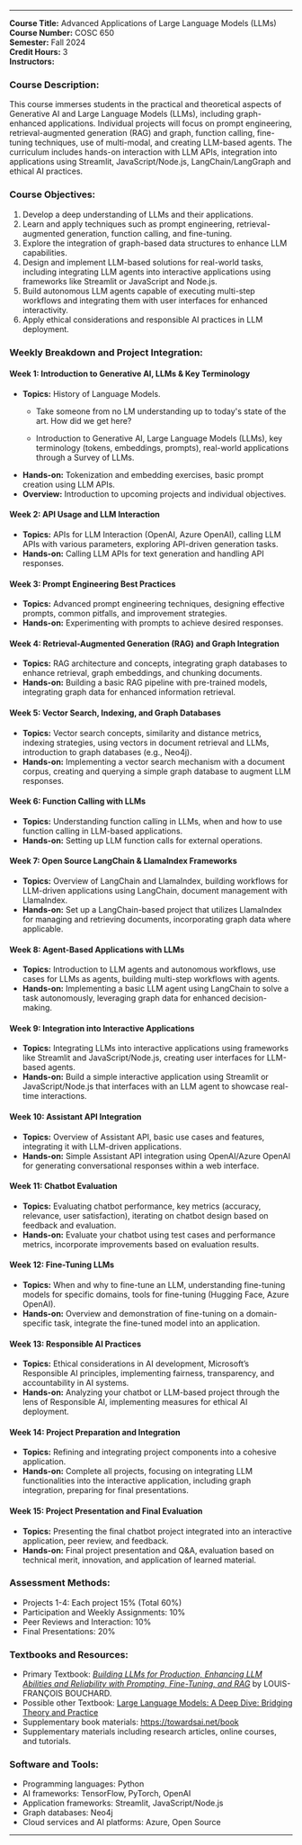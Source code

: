
---

**Course Title:** Advanced Applications of Large Language Models (LLMs)  
**Course Number:** COSC 650  
**Semester:** Fall 2024  
**Credit Hours:** 3  
**Instructors:**

### **Course Description:**  
This course immerses students in the practical and theoretical aspects of Generative AI and Large Language Models (LLMs), including graph-enhanced applications. Individual projects will focus on prompt engineering, retrieval-augmented generation (RAG) and graph, function calling, fine-tuning techniques, use of multi-modal, and creating LLM-based agents. The curriculum includes hands-on interaction with LLM APIs, integration into applications using Streamlit, JavaScript/Node.js, LangChain/LangGraph and ethical AI practices.

### **Course Objectives:**  
1. Develop a deep understanding of LLMs and their applications.
2. Learn and apply techniques such as prompt engineering, retrieval-augmented generation, function calling, and fine-tuning.
3. Explore the integration of graph-based data structures to enhance LLM capabilities.
4. Design and implement LLM-based solutions for real-world tasks, including integrating LLM agents into interactive applications using frameworks like Streamlit or JavaScript and Node.js.
5. Build autonomous LLM agents capable of executing multi-step workflows and integrating them with user interfaces for enhanced interactivity.
6. Apply ethical considerations and responsible AI practices in LLM deployment.

### **Weekly Breakdown and Project Integration:**

#### **Week 1: Introduction to Generative AI, LLMs & Key Terminology**
- **Topics:** History of Language Models. 
    - Take someone from no LM understanding up to today's state of the art. How did we get here?

    - Introduction to Generative AI, Large Language Models (LLMs), key terminology (tokens, embeddings, prompts), real-world applications through a Survey of LLMs.
- **Hands-on:** Tokenization and embedding exercises, basic prompt creation using LLM APIs.
- **Overview:** Introduction to upcoming projects and individual objectives.

#### **Week 2: API Usage and LLM Interaction**
- **Topics:** APIs for LLM Interaction (OpenAI, Azure OpenAI), calling LLM APIs with various parameters, exploring API-driven generation tasks.
- **Hands-on:** Calling LLM APIs for text generation and handling API responses.

#### **Week 3: Prompt Engineering Best Practices**
- **Topics:** Advanced prompt engineering techniques, designing effective prompts, common pitfalls, and improvement strategies.
- **Hands-on:** Experimenting with prompts to achieve desired responses.

#### **Week 4: Retrieval-Augmented Generation (RAG) and Graph Integration**
- **Topics:** RAG architecture and concepts, integrating graph databases to enhance retrieval, graph embeddings, and chunking documents.
- **Hands-on:** Building a basic RAG pipeline with pre-trained models, integrating graph data for enhanced information retrieval.

#### **Week 5: Vector Search, Indexing, and Graph Databases**
- **Topics:** Vector search concepts, similarity and distance metrics, indexing strategies, using vectors in document retrieval and LLMs, introduction to graph databases (e.g., Neo4j).
- **Hands-on:** Implementing a vector search mechanism with a document corpus, creating and querying a simple graph database to augment LLM responses.

#### **Week 6: Function Calling with LLMs**
- **Topics:** Understanding function calling in LLMs, when and how to use function calling in LLM-based applications.
- **Hands-on:** Setting up LLM function calls for external operations.

#### **Week 7: Open Source LangChain & LlamaIndex Frameworks**
- **Topics:** Overview of LangChain and LlamaIndex, building workflows for LLM-driven applications using LangChain, document management with LlamaIndex.
- **Hands-on:** Set up a LangChain-based project that utilizes LlamaIndex for managing and retrieving documents, incorporating graph data where applicable.

#### **Week 8: Agent-Based Applications with LLMs**
- **Topics:** Introduction to LLM agents and autonomous workflows, use cases for LLMs as agents, building multi-step workflows with agents.
- **Hands-on:** Implementing a basic LLM agent using LangChain to solve a task autonomously, leveraging graph data for enhanced decision-making.

#### **Week 9: Integration into Interactive Applications**
- **Topics:** Integrating LLMs into interactive applications using frameworks like Streamlit and JavaScript/Node.js, creating user interfaces for LLM-based agents.
- **Hands-on:** Build a simple interactive application using Streamlit or JavaScript/Node.js that interfaces with an LLM agent to showcase real-time interactions.

#### **Week 10: Assistant API Integration**
- **Topics:** Overview of Assistant API, basic use cases and features, integrating it with LLM-driven applications.
- **Hands-on:** Simple Assistant API integration using OpenAI/Azure OpenAI for generating conversational responses within a web interface.

#### **Week 11: Chatbot Evaluation**
- **Topics:** Evaluating chatbot performance, key metrics (accuracy, relevance, user satisfaction), iterating on chatbot design based on feedback and evaluation.
- **Hands-on:** Evaluate your chatbot using test cases and performance metrics, incorporate improvements based on evaluation results.

#### **Week 12: Fine-Tuning LLMs**
- **Topics:** When and why to fine-tune an LLM, understanding fine-tuning models for specific domains, tools for fine-tuning (Hugging Face, Azure OpenAI).
- **Hands-on:** Overview and demonstration of fine-tuning on a domain-specific task, integrate the fine-tuned model into an application.

#### **Week 13: Responsible AI Practices**
- **Topics:** Ethical considerations in AI development, Microsoft’s Responsible AI principles, implementing fairness, transparency, and accountability in AI systems.
- **Hands-on:** Analyzing your chatbot or LLM-based project through the lens of Responsible AI, implementing measures for ethical AI deployment.

#### **Week 14: Project Preparation and Integration**
- **Topics:** Refining and integrating project components into a cohesive application.
- **Hands-on:** Complete all projects, focusing on integrating LLM functionalities into the interactive application, including graph integration, preparing for final presentations.

#### **Week 15: Project Presentation and Final Evaluation**
- **Topics:** Presenting the final chatbot project integrated into an interactive application, peer review, and feedback.
- **Hands-on:** Final project presentation and Q&A, evaluation based on technical merit, innovation, and application of learned material.

### **Assessment Methods:**  
- Projects 1-4: Each project 15% (Total 60%)  
- Participation and Weekly Assignments: 10%  
- Peer Reviews and Interaction: 10%  
- Final Presentations: 20%  

### **Textbooks and Resources:**  
- Primary Textbook: *[Building LLMs for Production, Enhancing LLM Abilities and Reliability with Prompting, Fine-Tuning, and RAG](https://learning.oreilly.com/library/view/building-llms-for/9798324731472/titlepage.xhtml)* by LOUIS-FRANÇOIS BOUCHARD.
- Possible other Textbook: [Large Language Models: A Deep Dive: Bridging Theory and Practice](https://www.amazon.com/Large-Language-Models-Bridging-Practice/dp/3031656466?dplnkId=4b44b7d2-f540-40b9-9075-4502001e0d10&nodl=1)
- Supplementary book materials: https://towardsai.net/book
- Supplementary materials including research articles, online courses, and tutorials.  


### **Software and Tools:**  
- Programming languages: Python  
- AI frameworks: TensorFlow, PyTorch, OpenAI  
- Application frameworks: Streamlit, JavaScript/Node.js  
- Graph databases: Neo4j  
- Cloud services and AI platforms: Azure, Open Source  

---
